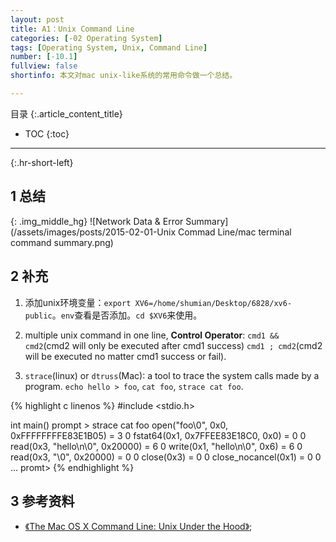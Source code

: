 ```yaml
---
layout: post
title: A1：Unix Command Line
categories: [-02 Operating System]
tags: [Operating System, Unix, Command Line]
number: [-10.1]
fullview: false
shortinfo: 本文对mac unix-like系统的常用命令做一个总结。

---
```

目录
{:.article_content_title}


* TOC
{:toc}

---
{:.hr-short-left}

## 1 总结 ##

{: .img_middle_hg}
![Network Data & Error Summary](/assets/images/posts/2015-02-01-Unix Commad Line/mac terminal command summary.png)


## 2 补充 

1. 添加unix环境变量：`export XV6=/home/shumian/Desktop/6828/xv6-public`。`env`查看是否添加。`cd $XV6`来使用。

2. multiple unix command in one line, **Control Operator**: `cmd1 && cmd2`(cmd2 will only be executed after cmd1 success)  `cmd1 ; cmd2`(cmd2 will be executed no matter cmd1 success or fail).

3. `strace`(linux) or `dtruss`(Mac): a tool to trace the system calls made by a program. `echo hello > foo`, `cat foo`, `strace cat foo`. 

{% highlight c linenos %}
#include <stdio.h>

int main()
prompt > strace cat foo
open("foo\0", 0x0, 0xFFFFFFFFE83E1B05)		 = 3 0
fstat64(0x1, 0x7FFEE83E18C0, 0x0)		 = 0 0
read(0x3, "hello\n\0", 0x20000)		 = 6 0
write(0x1, "hello\n\0", 0x6)		 = 6 0
read(0x3, "\0", 0x20000)		 = 0 0
close(0x3)		 = 0 0
close_nocancel(0x1)		 = 0 0
...
promt>
{% endhighlight %} 



## 3 参考资料 ##

- [《The Mac OS X Command Line: Unix Under the Hood》](https://www.amazon.com/Mac-OS-Command-Line-Under/dp/0782143547/ref=sr_1_1?ie=UTF8&qid=1476266069&sr=8-1&keywords=The+Mac%C2%AE+OS+X+Command+Line+Unix+Under+the+Hood);





